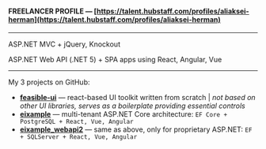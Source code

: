 #### FREELANCER PROFILE — [https://talent.hubstaff.com/profiles/aliaksei-herman](https://talent.hubstaff.com/profiles/aliaksei-herman)

---

ASP.NET MVC + jQuery, Knockout

ASP.NET Web API (.NET 5) + SPA apps using React, Angular, Vue

---

My 3 projects on GitHub:

* [**feasible-ui**](https://github.com/aliakseiherman/feasible-ui) — react-based UI toolkit written from scratch | _not based on other UI libraries, serves as a boilerplate providing essential controls_
* [**eixample**](https://github.com/aliakseiherman/eixample) — multi-tenant ASP.NET Core architecture: `EF Core + PostgreSQL + React, Vue, Angular`
* [**eixample_webapi2**](https://github.com/aliakseiherman/eixample_webapi2) — same as above, only for proprietary ASP.NET: `EF + SQLServer + React, Vue, Angular`
